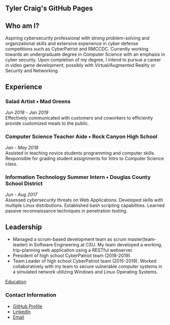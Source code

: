 ## Tyler Craig's GitHub Pages
## Who am I?
Aspiring cybersecurity professional with strong problem-solving and organizational skills and extensive experience in cyber defense competitions such as CyberPatriot and RMCCDC. Currently working towards an undergraduate degree in Computer Science with an emphasis in cyber security. Upon completion of my degree, I intend to pursue a career in video game development, possibly with Virtual/Augmented Reality or Security and Networking.

## Experience
### Salad Artist • Mad Greens
_Jun 2018 - Jan 2019_<br>
Effectively communicated with customers and coworkers to efficiently provide customized meals to the public.
### Computer Science Teacher Aide • Rock Canyon High School
_Jan - May 2018_<br>
Assisted in teaching novice students programming and computer skills. Responsible for grading student assignments for Intro to Computer Science class.
### Information Technology Summer Intern • Douglas County School District
_Jun - Aug 2017_<br>
Assessed cybersecurity threats on Web Applications. Developed skills with multiple Linux distributions. Established bash scripting capabilities. Learned passive reconnaissance techniques in penetration testing.

## Leadership	
 * Managed a scrum-based development team as scrum master(team-leader) in Software Engineering at CSU. My team developed a working, trip-planning web application using a RESTful webserver.
 * President of high school CyberPatriot team (2018-2019).
 * Team Leader of high school CyberPatriot team (2015-2019). Worked collaboratively with my team to secure vulnerable computer systems in a simulated network utilizing Windows and Linux Operating Systems.

[Education](./Education.md)

### Contact Information
 - [GitHub Profile](https://github.com/tjhamlet)
 - [LinkedIn](https://www.linkedin.com/in/TylerJacobCraig)
 - [Email](mailto:TylerCraigJ@gmail.com)